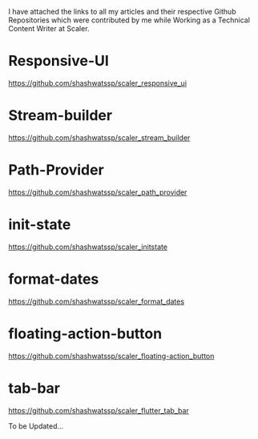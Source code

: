 I have attached the links to all my articles and their respective Github Repositories which were contributed by me while Working as a Technical Content Writer at Scaler.

# Responsive-UI
https://github.com/shashwatssp/scaler_responsive_ui

# Stream-builder
https://github.com/shashwatssp/scaler_stream_builder

# Path-Provider
https://github.com/shashwatssp/scaler_path_provider

# init-state
https://github.com/shashwatssp/scaler_initstate

# format-dates
https://github.com/shashwatssp/scaler_format_dates

# floating-action-button
https://github.com/shashwatssp/scaler_floating-action_button 

# tab-bar
https://github.com/shashwatssp/scaler_flutter_tab_bar

To be Updated...

